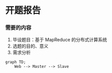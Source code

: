 # 开题报告

### 需要的内容

1. 毕设题目：基于 MapReduce 的分布式计算系统
2. 选题的目的、意义
3. 需求分析



```mermaid
graph TD;
	Web --> Master --> Slave
```

